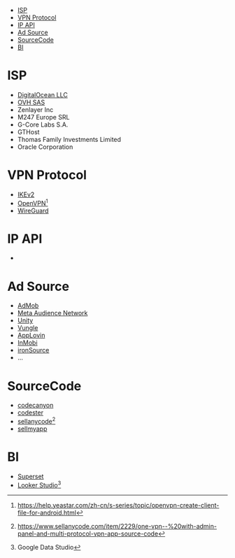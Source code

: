 - [ISP](#isp)
- [VPN Protocol](#vpn-protocol)
- [IP API](#ip-api)
- [Ad Source](#ad-source)
- [SourceCode](#sourcecode)
- [BI](#bi)


# ISP
- [DigitalOcean LLC](https://cloud.digitalocean.com/droplets/new)
- [OVH SAS](https://www.ovhcloud.com/en/vps/)
- Zenlayer Inc
- M247 Europe SRL
- G-Core Labs S.A.
- GTHost
- Thomas Family Investments Limited
- Oracle Corporation

# VPN Protocol
- [IKEv2]()
- [OpenVPN](https://openvpn.net/)[^1]
- [WireGuard](https://www.wireguard.com/)

# IP API
- 

# Ad Source
- [AdMob](https://developers.google.com/admob/ios/quick-start)
- [Meta Audience Network](https://developers.facebook.com/docs/audience-network/setting-up/platform-setup/ios/get-started)
- [Unity](https://docs.unity3d.com/Packages/com.unity.ads@3.2/manual/MonetizationBasicIntegrationIos.html)
- [Vungle](https://support.vungle.com/hc/en-us/articles/360002925791)
- [AppLovin](https://dash.applovin.com/documentation/mediation/ios/getting-started/integration)
- [InMobi](https://support.inmobi.com/monetize/sdk-documentation/ios-guidelines/overview-ios-guidelines)
- [ironSource](https://developers.is.com/ironsource-mobile/ios/ios-sdk/)
- ...

# SourceCode
- [codecanyon](https://codecanyon.net/category/mobile/android?term=vpn#content)
- [codester](https://www.codester.com/search/?term=VPN&category=44)
- [sellanycode](https://www.sellanycode.com/search.php?key=vpn)[^2]
- [sellmyapp](https://www.sellmyapp.com/?s=vpn)

# BI
- [Superset](https://superset.apache.org/docs/intro/)
- [Looker Studio](https://developers.google.com/looker-studio)[^3]


[^1]: https://help.yeastar.com/zh-cn/s-series/topic/openvpn-create-client-file-for-android.html
[^2]: https://www.sellanycode.com/item/2229/one-vpn--%20with-admin-panel-and-multi-protocol-vpn-app-source-code
[^3]: Google Data Studio
